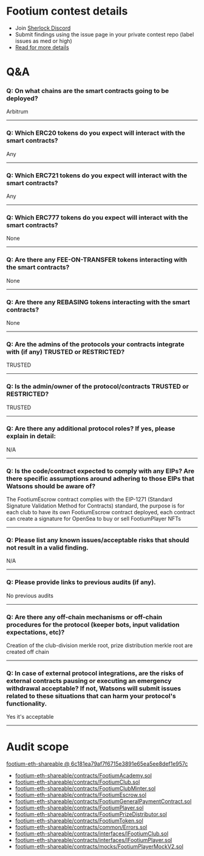 
# Footium contest details

- Join [Sherlock Discord](https://discord.gg/MABEWyASkp)
- Submit findings using the issue page in your private contest repo (label issues as med or high)
- [Read for more details](https://docs.sherlock.xyz/audits/watsons)

# Q&A

### Q: On what chains are the smart contracts going to be deployed?
Arbitrum
___

### Q: Which ERC20 tokens do you expect will interact with the smart contracts? 
Any
___

### Q: Which ERC721 tokens do you expect will interact with the smart contracts? 
Any
___

### Q: Which ERC777 tokens do you expect will interact with the smart contracts? 
None
___

### Q: Are there any FEE-ON-TRANSFER tokens interacting with the smart contracts?

None
___

### Q: Are there any REBASING tokens interacting with the smart contracts?

None
___

### Q: Are the admins of the protocols your contracts integrate with (if any) TRUSTED or RESTRICTED?
TRUSTED
___

### Q: Is the admin/owner of the protocol/contracts TRUSTED or RESTRICTED?
TRUSTED
___

### Q: Are there any additional protocol roles? If yes, please explain in detail:
N/A
___

### Q: Is the code/contract expected to comply with any EIPs? Are there specific assumptions around adhering to those EIPs that Watsons should be aware of?
The FootiumEscrow contract complies with the EIP-1271 (Standard Signature Validation Method for Contracts) standard, the purpose is for each club to have its own FootiumEscrow contract deployed, each contract can create a signature for OpenSea to buy or sell FootiumPlayer NFTs
___

### Q: Please list any known issues/acceptable risks that should not result in a valid finding.
N/A
___

### Q: Please provide links to previous audits (if any).
No previous audits
___

### Q: Are there any off-chain mechanisms or off-chain procedures for the protocol (keeper bots, input validation expectations, etc)?
Creation of the club-division merkle root, prize distribution merkle root are created off chain
___

### Q: In case of external protocol integrations, are the risks of external contracts pausing or executing an emergency withdrawal acceptable? If not, Watsons will submit issues related to these situations that can harm your protocol's functionality.
Yes it's acceptable
___



# Audit scope


[footium-eth-shareable @ 6c181ea79af7f6715e3891e65ea5ee8def1e957c](https://github.com/logiclogue/footium-eth-shareable/tree/6c181ea79af7f6715e3891e65ea5ee8def1e957c)
- [footium-eth-shareable/contracts/FootiumAcademy.sol](footium-eth-shareable/contracts/FootiumAcademy.sol)
- [footium-eth-shareable/contracts/FootiumClub.sol](footium-eth-shareable/contracts/FootiumClub.sol)
- [footium-eth-shareable/contracts/FootiumClubMinter.sol](footium-eth-shareable/contracts/FootiumClubMinter.sol)
- [footium-eth-shareable/contracts/FootiumEscrow.sol](footium-eth-shareable/contracts/FootiumEscrow.sol)
- [footium-eth-shareable/contracts/FootiumGeneralPaymentContract.sol](footium-eth-shareable/contracts/FootiumGeneralPaymentContract.sol)
- [footium-eth-shareable/contracts/FootiumPlayer.sol](footium-eth-shareable/contracts/FootiumPlayer.sol)
- [footium-eth-shareable/contracts/FootiumPrizeDistributor.sol](footium-eth-shareable/contracts/FootiumPrizeDistributor.sol)
- [footium-eth-shareable/contracts/FootiumToken.sol](footium-eth-shareable/contracts/FootiumToken.sol)
- [footium-eth-shareable/contracts/common/Errors.sol](footium-eth-shareable/contracts/common/Errors.sol)
- [footium-eth-shareable/contracts/interfaces/IFootiumClub.sol](footium-eth-shareable/contracts/interfaces/IFootiumClub.sol)
- [footium-eth-shareable/contracts/interfaces/IFootiumPlayer.sol](footium-eth-shareable/contracts/interfaces/IFootiumPlayer.sol)
- [footium-eth-shareable/contracts/mocks/FootiumPlayerMockV2.sol](footium-eth-shareable/contracts/mocks/FootiumPlayerMockV2.sol)


